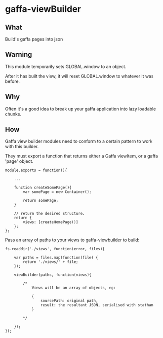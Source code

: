 # gaffa-viewBuilder

## What

Build's gaffa pages into json

## Warning

This module temporarily sets GLOBAL.window to an object.

After it has built the view, it will reset GLOBAL.window to whatever it was before.

## Why

Often it's a good idea to break up your gaffa application into lazy loadable chunks.

## How

Gaffa view builder modules need to conform to a certain pattern to work with this builder.

They must export a function that returns either a Gaffa viewItem, or a gaffa 'page' object.

    module.exports = function(){

        ...

        function createSomePage(){
            var somePage = new Container();

            return somePage;
        }

        // return the desired structure.
        return {
            views: [createHomePage()]
        };
    };

Pass an array of paths to your views to gaffa-viewbuilder to build:

    fs.readdir('./views', function(error, files){

        var paths = files.map(function(file) {
            return './views/' + file;
        });

        viewBuilder(paths, function(views){

            /*
                Views will be an array of objects, eg:

                {
                    sourcePath: original path,
                    result: the resultant JSON, serialised with statham
                }

            */

        });
    });